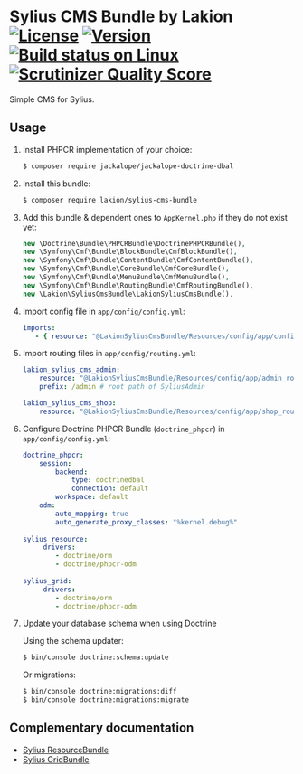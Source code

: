 # Sylius CMS Bundle by Lakion [![License](https://img.shields.io/packagist/l/lakion/sylius-cms-bundle.svg)](https://packagist.org/packages/lakion/sylius-cms-bundle) [![Version](https://img.shields.io/packagist/v/lakion/sylius-cms-bundle.svg)](https://packagist.org/packages/lakion/sylius-cms-bundle) [![Build status on Linux](https://img.shields.io/travis/Lakion/SyliusCmsBundle/master.svg)](http://travis-ci.org/Lakion/SyliusCmsBundle) [![Scrutinizer Quality Score](https://img.shields.io/scrutinizer/g/Lakion/SyliusCmsBundle.svg)](https://scrutinizer-ci.com/g/Lakion/SyliusCmsBundle/)

Simple CMS for Sylius.

## Usage

1. Install PHPCR implementation of your choice:
 
    ```bash
    $ composer require jackalope/jackalope-doctrine-dbal
    ```

2. Install this bundle:

    ```bash
    $ composer require lakion/sylius-cms-bundle
    ```
    
3. Add this bundle & dependent ones to `AppKernel.php` if they do not exist yet:

    ```php
    new \Doctrine\Bundle\PHPCRBundle\DoctrinePHPCRBundle(),
    new \Symfony\Cmf\Bundle\BlockBundle\CmfBlockBundle(),
    new \Symfony\Cmf\Bundle\ContentBundle\CmfContentBundle(),
    new \Symfony\Cmf\Bundle\CoreBundle\CmfCoreBundle(),
    new \Symfony\Cmf\Bundle\MenuBundle\CmfMenuBundle(),
    new \Symfony\Cmf\Bundle\RoutingBundle\CmfRoutingBundle(),
    new \Lakion\SyliusCmsBundle\LakionSyliusCmsBundle(),
    ```

4. Import config file in `app/config/config.yml`:

    ```yaml
    imports:
       - { resource: "@LakionSyliusCmsBundle/Resources/config/app/config.yml" }
    ```

5. Import routing files in `app/config/routing.yml`:

    ```yaml
    lakion_sylius_cms_admin:
        resource: "@LakionSyliusCmsBundle/Resources/config/app/admin_routing.yml"
        prefix: /admin # root path of SyliusAdmin
    
    lakion_sylius_cms_shop:
        resource: "@LakionSyliusCmsBundle/Resources/config/app/shop_routing.yml"
    ```

6. Configure Doctrine PHPCR Bundle (`doctrine_phpcr`) in `app/config/config.yml`:

    ```yaml
    doctrine_phpcr:
        session:
            backend:
                type: doctrinedbal
                connection: default
            workspace: default
        odm:
            auto_mapping: true
            auto_generate_proxy_classes: "%kernel.debug%"
            
    sylius_resource:
         drivers:
            - doctrine/orm
            - doctrine/phpcr-odm
        
    sylius_grid:
         drivers:
            - doctrine/orm
            - doctrine/phpcr-odm         
    ```

7. Update your database schema when using Doctrine

    Using the schema updater:

    ```bash
    $ bin/console doctrine:schema:update
    ```
    
    Or migrations:
    
    ```bash
    $ bin/console doctrine:migrations:diff
    $ bin/console doctrine:migrations:migrate
    ```

## Complementary documentation

- [Sylius ResourceBundle](http://docs.sylius.org/en/latest/bundles/SyliusResourceBundle/)
- [Sylius GridBundle](http://docs.sylius.org/en/latest/bundles/SyliusGridBundle/)
